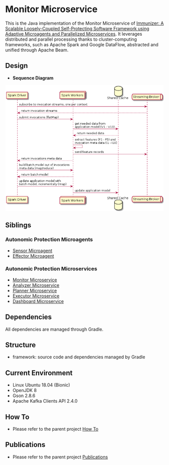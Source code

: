 # Monitor Microservice

This is the Java implementation of the Monitor Microservice of [Immunizer: A Scalable Loosely-Coupled Self-Protecting Software Framework using Adaptive Microagents and Parallelized Microservices](https://github.com/oiraqi/immunizer). It leverages distributed and parallel processing thanks to cluster-computing frameworks, such as Apache Spark and Google DataFlow, abstracted and unified through Apache Beam.

## Design
- **Sequence Diagram**
<p align="center">
  <img src="design/sequence-diagram.png">
</p>

## Siblings
### Autonomic Protection Microagents
- [Sensor Microagent](https://github.com/oiraqi/immunizer-sensor)
- [Effector Microagent](https://github.com/oiraqi/immunizer-effector)
### Autonomic Protection Microservices
- [Monitor Microservice](https://github.com/oiraqi/immunizer-monitor)
- [Analyzer Microservice](https://github.com/oiraqi/immunizer-analyze)
- [Planner Microservice](https://github.com/oiraqi/immunizer-plan)
- [Executor Microservice](https://github.com/oiraqi/immunizer-execute)
- [Dashboard Microservice](https://github.com/oiraqi/immunizer-dashboard)


## Dependencies

All dependencies are managed through Gradle.

## Structure
- framework: source code and dependencies managed by Gradle

## Current Environment
- Linux Ubuntu 18.04 (Bionic)
- OpenJDK 8
- Gson 2.8.6
- Apache Kafka Clients API 2.4.0

## How To
- Please refer to the parent project [How To](https://github.com/oiraqi/immunizer#how-to)

## Publications
- Please refer to the parent project [Publications](https://github.com/oiraqi/immunizer#publications)
